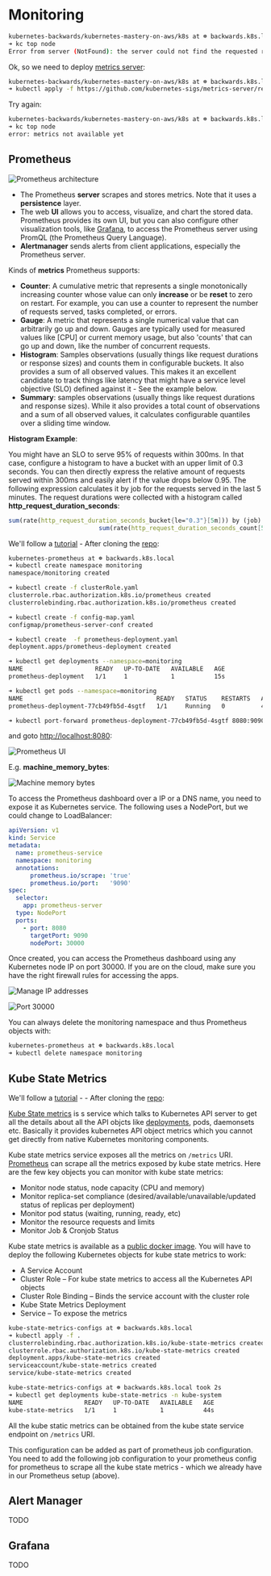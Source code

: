 # Monitoring

```bash
kubernetes-backwards/kubernetes-mastery-on-aws/k8s at ☸️ backwards.k8s.local took 4s
➜ kc top node
Error from server (NotFound): the server could not find the requested resource (get services http:heapster:)
```

Ok, so we need to deploy [metrics server](https://github.com/kubernetes-sigs/metrics-server):

```bash
kubernetes-backwards/kubernetes-mastery-on-aws/k8s at ☸️ backwards.k8s.local
➜ kubectl apply -f https://github.com/kubernetes-sigs/metrics-server/releases/download/v0.3.6/components.yaml
```

Try again:

```bash
kubernetes-backwards/kubernetes-mastery-on-aws/k8s at ☸️ backwards.k8s.local
➜ kc top node
error: metrics not available yet
```

## Prometheus

![Prometheus architecture](images/prometheus-architecture.png)

- The Prometheus **server** scrapes and stores metrics. Note that it uses a **persistence** layer.
- The web **UI** allows you to access, visualize, and chart the stored data. Prometheus provides its own UI, but you can also configure other visualization tools, like [Grafana](https://grafana.com/), to access the Prometheus server using PromQL (the Prometheus Query Language).
- **Alertmanager** sends alerts from client applications, especially the Prometheus server.

Kinds of **metrics** Prometheus supports:

- **Counter**: A cumulative metric that represents a single monotonically increasing counter whose value can only **increase** or be **reset** to zero on restart. For example, you can use a counter to represent the number of requests served, tasks completed, or errors.
- **Gauge**: A metric that represents a single numerical value that can arbitrarily go up and down. Gauges are typically used for measured values like [CPU] or current memory usage, but also 'counts' that can go up and down, like the number of concurrent requests.
- **Histogram**: Samples observations (usually things like request durations or response sizes) and counts them in configurable buckets. It also provides a sum of all observed values. This makes it an excellent candidate to track things like latency that might have a service level objective (SLO) defined against it - See the example below.
- **Summary**: samples observations (usually things like request durations and response sizes). While it also provides a total count of observations and a sum of all observed values, it calculates configurable quantiles over a sliding time window.

**Histogram Example**:

You might have an SLO to serve 95% of requests within 300ms. In that case, configure a histogram to have a bucket with an upper limit of 0.3 seconds. You can then directly express the relative amount of requests served within 300ms and easily alert if the value drops below 0.95. The following expression calculates it by job for the requests served in the last 5 minutes. The request durations were collected with a histogram called **http_request_duration_seconds**:

```mathematica
sum(rate(http_request_duration_seconds_bucket{le="0.3"}[5m])) by (job) /
                         sum(rate(http_request_duration_seconds_count[5m])) by (job)
```

We'll follow a [tutorial](https://devopscube.com/setup-prometheus-monitoring-on-kubernetes/) - After cloning the [repo](https://github.com/bibinwilson/kubernetes-prometheus):

```bash
kubernetes-prometheus at ☸️ backwards.k8s.local
➜ kubectl create namespace monitoring
namespace/monitoring created

➜ kubectl create -f clusterRole.yaml
clusterrole.rbac.authorization.k8s.io/prometheus created
clusterrolebinding.rbac.authorization.k8s.io/prometheus created

➜ kubectl create -f config-map.yaml
configmap/prometheus-server-conf created

➜ kubectl create  -f prometheus-deployment.yaml
deployment.apps/prometheus-deployment created

➜ kubectl get deployments --namespace=monitoring
NAME                    READY   UP-TO-DATE   AVAILABLE   AGE
prometheus-deployment   1/1     1            1           15s

➜ kubectl get pods --namespace=monitoring
NAME                                     READY   STATUS    RESTARTS   AGE
prometheus-deployment-77cb49fb5d-4sgtf   1/1     Running   0          40s

➜ kubectl port-forward prometheus-deployment-77cb49fb5d-4sgtf 8080:9090 -n monitoring
```

and goto [http://localhost:8080](http://localhost:8080):

![Prometheus UI](images/prometheus-ui.png)

E.g. **machine_memory_bytes**:

![Machine memory bytes](images/machine-memory-bytes.png)

To access the Prometheus dashboard over a IP or a DNS name, you need to expose it as Kubernetes service. The following uses a NodePort, but we could change to LoadBalancer:

```yaml
apiVersion: v1
kind: Service
metadata:
  name: prometheus-service
  namespace: monitoring
  annotations:
      prometheus.io/scrape: 'true'
      prometheus.io/port:   '9090'
spec:
  selector: 
    app: prometheus-server
  type: NodePort  
  ports:
    - port: 8080
      targetPort: 9090 
      nodePort: 30000
```

Once created, you can access the Prometheus dashboard using any Kubernetes node IP on port 30000. If you are on the cloud, make sure you have the right firewall rules for accessing the apps.

![Manage IP addresses](images/manage-ip-addresses.png)

![Port 30000](images/port-30000.png)

You can always delete the monitoring namespace and thus Prometheus objects with:

```bash
kubernetes-prometheus at ☸️ backwards.k8s.local
➜ kubectl delete namespace monitoring
```

## Kube State Metrics

We'll follow a [tutorial](https://devopscube.com/setup-kube-state-metrics/) - - After cloning the [repo](https://github.com/devopscube/kube-state-metrics-configs.git):

[Kube State metrics](https://github.com/kubernetes/kube-state-metrics) is s service which talks to Kubernetes API server to get all the details about all the API objcts like [deployments](https://devopscube.com/kubernetes-deployment-tutorial/), pods, daemonsets etc. Basically it provides kubernetes API object metrics which you cannot get directly from native Kubernetes monitoring components.

Kube state metrics service exposes all the metrics on `/metrics` URI. [Prometheus](https://devopscube.com/setup-prometheus-monitoring-on-kubernetes/) can scrape all the metrics exposed by kube state metrics. Here are the few key objects you can monitor with kube state metrics:

- Monitor node status, node capacity (CPU and memory)
- Monitor replica-set compliance (desired/available/unavailable/updated status of replicas per deployment)
- Monitor pod status (waiting, running, ready, etc)
- Monitor the resource requests and limits
- Monitor Job & Cronjob Status

Kube state metrics is available as a [public docker image](https://quay.io/repository/coreos/kube-state-metrics?tag=v1.8.0&tab=tags). You will have to deploy the following Kubernetes objects for kube state metrics to work:

- A Service Account
- Cluster Role – For kube state metrics to access all the Kubernetes API objects
- Cluster Role Binding – Binds the service account with the cluster role
- Kube State Metrics Deployment
- Service – To expose the metrics

```bash
kube-state-metrics-configs at ☸️ backwards.k8s.local
➜ kubectl apply -f .
clusterrolebinding.rbac.authorization.k8s.io/kube-state-metrics created
clusterrole.rbac.authorization.k8s.io/kube-state-metrics created
deployment.apps/kube-state-metrics created
serviceaccount/kube-state-metrics created
service/kube-state-metrics created
```

```bash
kube-state-metrics-configs at ☸️ backwards.k8s.local took 2s
➜ kubectl get deployments kube-state-metrics -n kube-system
NAME                 READY   UP-TO-DATE   AVAILABLE   AGE
kube-state-metrics   1/1     1            1           44s
```

All the kube static metrics can be obtained from the kube state service endpoint on `/metrics` URI.

This configuration can be added as part of prometheus job configuration. You need to add the following job configuration to your prometheus config for prometheus to scrape all the kube state metrics - which we already have in our Prometheus setup (above).

## Alert Manager

TODO

## Grafana

TODO